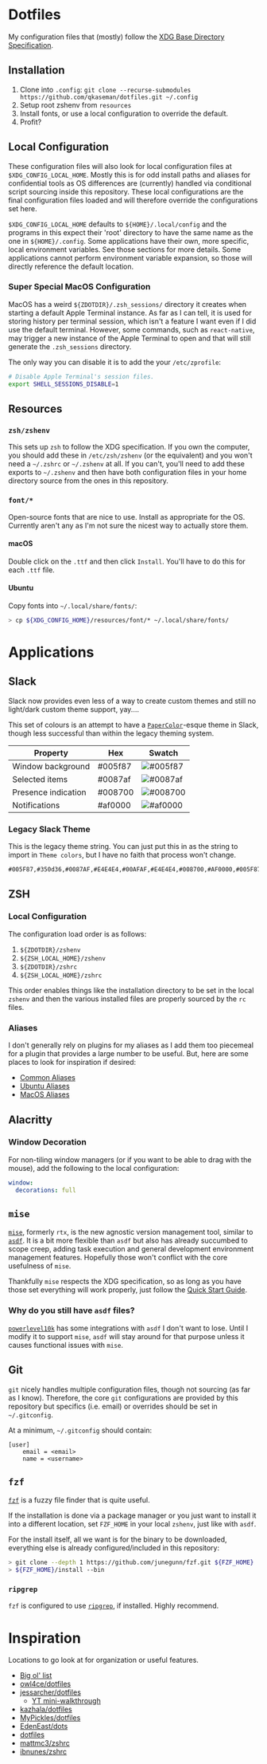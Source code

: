 # Dotfiles

My configuration files that (mostly) follow the [XDG Base Directory
Specification](https://specifications.freedesktop.org/basedir-spec/basedir-spec-latest.html).

## Installation

1. Clone into `.config`: `git clone --recurse-submodules https://github.com/qkaseman/dotfiles.git ~/.config`
1. Setup root zshenv from `resources`
1. Install fonts, or use a local configuration to override the default.
1. Profit?

## Local Configuration

These configuration files will also look for local configuration files at
`$XDG_CONFIG_LOCAL_HOME`. Mostly this is for odd install paths and aliases for
confidential tools as OS differences are (currently) handled via conditional
script sourcing inside this repository. These local configurations are the
final configuration files loaded and will therefore override the configurations
set here.

`$XDG_CONFIG_LOCAL_HOME` defaults to `${HOME}/.local/config` and the programs
in this expect their 'root' directory to have the same name as the one in
`${HOME}/.config`. Some applications have their own, more specific, local
environment variables. See those sections for more details. Some applications
cannot perform environment variable expansion, so those will directly reference
the default location.

### Super Special MacOS Configuration

MacOS has a weird `${ZDOTDIR}/.zsh_sessions/` directory it creates when
starting a default Apple Terminal instance. As far as I can tell, it is used
for storing history per terminal session, which isn't a feature I want even if
I did use the default terminal. However, some commands, such as
`react-native`, may trigger a new instance of the Apple Terminal to open
and that will still generate the `.zsh_sessions` directory.

The only way you can disable it is to add the your `/etc/zprofile`:

```bash
# Disable Apple Terminal's session files.
export SHELL_SESSIONS_DISABLE=1
```

## Resources

### `zsh/zshenv`

This sets up `zsh` to follow the XDG specification. If you own the computer,
you should add these in `/etc/zsh/zshenv` (or the equivalent) and you won't
need a `~/.zshrc` or `~/.zshenv` at all. If you can't, you'll need to add these
exports to `~/.zshenv` and then have both configuration files in your home
directory source from the ones in this repository.

### `font/*`

Open-source fonts that are nice to use. Install as appropriate for the OS.
Currently aren't any as I'm not sure the nicest way to actually store them.

#### macOS

Double click on the `.ttf` and then click `Install`. You'll have to do this for
each `.ttf` file.

#### Ubuntu

Copy fonts into `~/.local/share/fonts/`:

```bash
> cp ${XDG_CONFIG_HOME}/resources/font/* ~/.local/share/fonts/
```

# Applications

## Slack

Slack now provides even less of a way to create custom themes and still no
light/dark custom theme support, yay....

This set of colours is an attempt to have a
[`PaperColor`](https://github.com/NLKNguyen/papercolor-theme)-esque theme in
Slack, though less successful than within the legacy theming system.

| Property              | Hex     | Swatch                                                       |
|-----------------------|---------|--------------------------------------------------------------|
| Window background     | #005f87 |![#005f87](https://place-hold.it/100x40/005f87/000000?text=+) |
| Selected items        | #0087af |![#0087af](https://place-hold.it/100x40/0087af/000000?text=+) |
| Presence indication   | #008700 |![#008700](https://place-hold.it/100x40/008700/000000?text=+) |
| Notifications         | #af0000 |![#af0000](https://place-hold.it/100x40/af0000/000000?text=+) |

### Legacy Slack Theme

This is the legacy theme string. You can just put this in as the string to
import in `Theme colors`, but I have no faith that process won't change.

```
#005F87,#350d36,#0087AF,#E4E4E4,#00AFAF,#E4E4E4,#008700,#AF0000,#005F87,#E4E4E4
```

## ZSH

### Local Configuration

The configuration load order is as follows:

1. `${ZDOTDIR}/zshenv`
1. `${ZSH_LOCAL_HOME}/zshenv`
1. `${ZDOTDIR}/zshrc`
1. `${ZSH_LOCAL_HOME}/zshrc`

This order enables things like the installation directory to be set in the
local `zshenv` and then the various installed files are properly sourced by the
`rc` files.

### Aliases

I don't generally rely on plugins for my aliases as I add them too piecemeal
for a plugin that provides a large number to be useful. But, here are some
places to look for inspiration if desired:

* [Common Aliases](https://github.com/ohmyzsh/ohmyzsh/tree/master/plugins/common-aliases)
* [Ubuntu Aliases](https://github.com/ohmyzsh/ohmyzsh/tree/master/plugins/ubuntu)
* [MacOS Aliases](https://github.com/ohmyzsh/ohmyzsh/tree/master/plugins/macos)

## Alacritty

### Window Decoration

For non-tiling window managers (or if you want to be able to drag with the
mouse), add the following to the local configuration:

```yaml
window:
  decorations: full
```

## `mise`

[`mise`](https://mise.jdx.dev/), formerly `rtx`, is the new agnostic version
management tool, similar to [`asdf`](https://asdf-vm.com/). It is a bit more
flexible than `asdf` but also has already succumbed to scope creep, adding task
execution and general development environment management features. Hopefully
those won't conflict with the core usefulness of `mise`.

Thankfully `mise` respects the XDG specification, so as long as you have those
set everything will work properly, just follow the [Quick Start
Guide](https://mise.jdx.dev/getting-started.html).

### Why do you still have `asdf` files?

[`powerlevel10k`](https://github.com/romkatv/powerlevel10k) has some
integrations with `asdf` I don't want to lose. Until I modify it to support
`mise`, `asdf` will stay around for that purpose unless it causes functional
issues with `mise`.

## Git

`git` nicely handles multiple configuration files, though not sourcing (as far
as I know). Therefore, the core `git` configurations are provided by this
repository but specifics (i.e. email) or overrides should be set in
`~/.gitconfig`.

At a minimum, `~/.gitconfig` should contain:

```
[user]
    email = <email>
    name = <username>
```

## `fzf`

[`fzf`](https://github.com/junegunn/fzf) is a fuzzy file finder that is quite useful.

If the installation is done via a package manager or you just want to install
it into a different location, set `FZF_HOME` in your local `zshenv`, just like
with `asdf`.

For the install itself, all we want is for the binary to be downloaded,
everything else is already configured/included in this repository:

```bash
> git clone --depth 1 https://github.com/junegunn/fzf.git ${FZF_HOME}
> ${FZF_HOME}/install --bin
```

### `ripgrep`

`fzf` is configured to use [`ripgrep`](https://github.com/BurntSushi/ripgrep),
if installed. Highly recommend.

# Inspiration

Locations to go look at for organization or useful features.

* [Big ol' list](https://dotfiles.github.io/inspiration/)
* [owl4ce/dotfiles](https://github.com/owl4ce/dotfiles)
* [jessarcher/dotfiles](https://github.com/owl4ce/dotfiles)
  * [YT mini-walkthrough](https://www.youtube.com/watch?v=434tljD-5C8)
* [kazhala/dotfiles](https://github.com/kazhala/dotfiles)
* [MyPickles/dotfiles](https://github.com/MrPickles/dotfiles)
* [EdenEast/dots](https://github.com/EdenEast/dots)
* [dotfiles](https://dotfiles.github.io/inspiration/)
* [mattmc3/zshrc](https://github.com/mattmc3/zshrc.d)
* [ibnunes/zshrc](https://github.com/ibnunes/zshrc)
